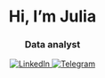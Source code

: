 <div id="header" align="center">
  <h1>Hi, I’m Julia</h1>
  <h3>Data analyst</h3>
</div>

<div id="socials" align="center">
  <a href="https://www.linkedin.com/in/julia-sokolova-9bb7218a">
    <img src="https://img.shields.io/badge/LinkedIn-blue?style=for-the-badge&logo=linkedin&logoColor=white" alt="LinkedIn"/>
  </a>
  <a href="https://t.me/@SokolovaYuuu">
    <img src="https://img.shields.io/badge/Telegram-blue?style=for-the-badge&logo=telegram&logoColor=white" alt="Telegram"/>
  </a>
</div>

<!---
SokolovaYuuu/SokolovaYuuu is a ✨ special ✨ repository because its `README.md` (this file) appears on your GitHub profile.
You can click the Preview link to take a look at your changes.
--->
